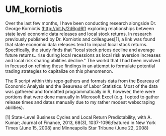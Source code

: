 # UM_korniotis

Over the last few months, I have been conducting research alongside Dr. George Korniotis (http://bit.ly/2d6gd6f) exploring relationships between state level economic data releases and local stock returns. In research previously published by Dr. Korniotis and colleagues[1], a link was found that state economic data releases tend to impact local stock returns. Specifically, the study finds that "local stock prices decline and average future returns...rise during local recessions as local risk aversion increases and local risk sharing abilities decline." The workd that I had been involved in focused on refining these findings in an attempt to formulate potential trading strategies to capitalize on this phenomenon.

The R script within this repo gathers and formats data from the Beareau of Economic Analysis and the Beaureau of Labor Statistics. Most of the data was gathered and formatted programmatically in R, however, there were portions that were done manually in Microsoft Excel (e.g. I opted to gather release times and dates manually due to my rather modest webscraping abilities).


[1] State-Level Business Cycles and Local Return Predictability, with A. Kumar; Journal of Finance, 2013, 68(3), 1037-1096;featured in New York Times (June 15, 2008) and Minneapolis Star Tribune (June 22, 2008)
